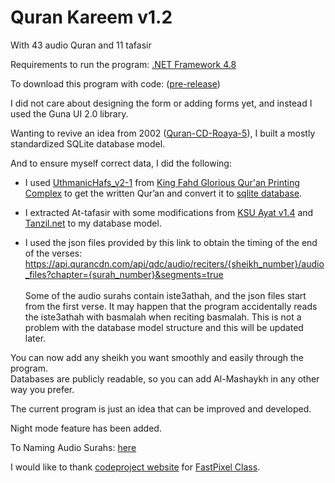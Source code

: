 ﻿# Quran Kareem v1.2
With 43 audio Quran and 11 tafasir

Requirements to run the program: [.NET Framework 4.8](https://go.microsoft.com/fwlink/?linkid=2088631)

To download this program with code: ([pre-release](https://github.com/mohamedashref371/QuranKareem/archive/refs/heads/master.zip))

I did not care about designing the form or adding forms yet, and instead I used the Guna UI 2.0 library.

Wanting to revive an idea from 2002 ([Quran-CD-Roaya-5](https://archive.org/download/QuranCDRoaya5/Quran-CD-Roaya-5.iso)), I built a mostly standardized SQLite database model.

And to ensure myself correct data, I did the following:

- I used [UthmanicHafs_v2-1](https://fonts.qurancomplex.gov.sa/wp02/حفص) from [King Fahd Glorious Qur'an Printing Complex](https://qurancomplex.gov.sa/) to get the written Qur’an and convert it to [sqlite database](https://github.com/mohamedashref371/QuranKareem/blob/master/data/texts/حفص%20عن%20عاصم.db).

- I extracted At-tafasir with some modifications from [KSU Ayat v1.4](https://quran.ksu.edu.sa/ayat/) and [Tanzil.net](https://tanzil.net/) to my database model.

- I used the json files provided by this link to obtain the timing of the end of the verses:
https://api.qurancdn.com/api/qdc/audio/reciters/{sheikh_number}/audio_files?chapter={surah_number}&segments=true <br><br>Some of the audio surahs contain iste3athah, and the json files start from the first verse. It may happen that the program accidentally reads the iste3athah with basmalah when reciting basmalah. This is not a problem with the database model structure and this will be updated later.


You can now add any sheikh you want smoothly and easily through the program.<br>
Databases are publicly readable, so you can add Al-Mashaykh in any other way you prefer.

The current program is just an idea that can be improved and developed.

Night mode feature has been added.

To Naming Audio Surahs: [here](https://github.com/mohamedashref371/Naming-Surahs)

I would like to thank [codeproject website](https://www.codeproject.com/) for [FastPixel Class](https://www.codeproject.com/Articles/15192/FastPixel-A-much-faster-alternative-to-Bitmap-SetP).
